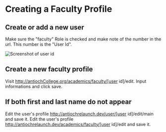 # Creating a Faculty Profile

## Create or add a new user
Make sure the "faculty" Role is checked and make note of the number in the url. This number is the "User Id".

![Screenshot of user id](https://www.evernote.com/shard/s1/sh/f0aabf53-8071-4630-b278-778a12c5ca19/3304737456f5b94680d0c2487d861ab9/res/7f962b71-b691-4bc0-a463-114241810a68/skitch.png)

## Create a new faculty profile
Visit http://antiochCollege.org/academics/faculty/[user id]/edit. Input informations and click save.

## If both first and last name do not appear
Edit the user's profile http://antiochrelaunch.dev/user/[user id]/edit/main and save it.
Edit the user's profile http://antiochrelaunch.dev/academics/faculty/[user id]/edit and save it.